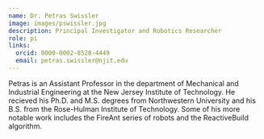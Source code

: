 ```yaml
---
name: Dr. Petras Swissler
image: images/pswissler.jpg
description: Principal Investigator and Robotics Researcher
role: pi
links:
  orcid: 0000-0002-8528-4449
  email: petras.swissler@njit.edu
---
```


Petras is an Assistant Professor in the department of Mechanical and Industrial Engineering at the New Jersey Institute of Technology.
He recieved his Ph.D. and M.S. degrees from Northwestern University and his B.S. from the Rose-Hulman Institute of Technology.
Some of his more notable work includes the FireAnt series of robots and the ReactiveBuild algorithm.
